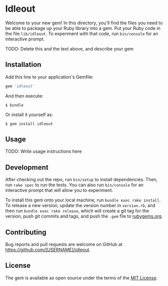# Idleout

Welcome to your new gem! In this directory, you'll find the files you need to be able to package up your Ruby library into a gem. Put your Ruby code in the file `lib/idleout`. To experiment with that code, run `bin/console` for an interactive prompt.

TODO: Delete this and the text above, and describe your gem

## Installation

Add this line to your application's Gemfile:

```ruby
gem 'idleout'
```

And then execute:

    $ bundle

Or install it yourself as:

    $ gem install idleout

## Usage

TODO: Write usage instructions here

## Development

After checking out the repo, run `bin/setup` to install dependencies. Then, run `rake spec` to run the tests. You can also run `bin/console` for an interactive prompt that will allow you to experiment.

To install this gem onto your local machine, run `bundle exec rake install`. To release a new version, update the version number in `version.rb`, and then run `bundle exec rake release`, which will create a git tag for the version, push git commits and tags, and push the `.gem` file to [rubygems.org](https://rubygems.org).

## Contributing

Bug reports and pull requests are welcome on GitHub at https://github.com/[USERNAME]/idleout.


## License

The gem is available as open source under the terms of the [MIT License](http://opensource.org/licenses/MIT).

